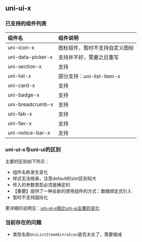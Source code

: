 ## uni-ui-x

### 已支持的组件列表

| 组件名| 组件说明	|
| :----------------| :-----------------------------	|
| uni-icon-x| 图标组件，暂时不支持自定义图标	|
| uni-data-picker-x| 支持并不好，需要之后重写	|
| uni-section-x| 支持	|
| uni-list-x| 部分支持：uni-list-item-x	|
| uni-card-x| 支持	|
| uni-badge-x| 支持	|
| uni-breadcrumb-x| 支持	|
| uni-fab-x| 支持	|
| uni-fav-x| 支持	|
| uni-notice-bar-x| 支持	|



### uni-ui-x与uni-ui的区别

主要的区别如下所示：
- 组件名称发生变化
- 样式无法继承，注意default的slot区别较大
- 传入的参数类型必须是确定的
- 【重要】提供了一种全新的使用组件的方式：数据绑定式引入
- 暂时不支持国际化

更详细的说明见：[uni-ui-x相比uni-ui主要的变化](./doc/DIFFERENCE.md)


### 当前存在的问题

- 类型名称`UniListItemXExtraIcon`是否太长了，需要缩减
